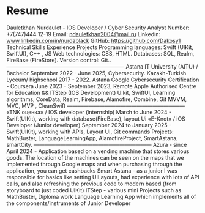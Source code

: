 # Resume

Dauletkhan Nurdaulet - IOS Developer / Cyber Security Analyst
Number: +7(747)444 12-19
Email: ndauletkhan2004@mail.ru
Linkedin: www.linkedin.com/in/nurdablack
GitHub: https://github.com/Dakosy1
Technical Skills Experience
Projects
Programming languages: Swift (UIKit, SwiftUI), C++
, JS
Web technologies: CSS, HTML.
Databases: SQL, Realm, FireBase (FireStore).
Version control: Git..
——————————————————————
Astana IT University (AITU) / Bachelor September 2022 -
June 2025, Cybersecurity.
Kazakh-Turkish Lyceum/ highschool 2017 - 2022. Astana
Google Cybersecurity Certification - Coursera June 2023 -
September 2023, Remote
Apple Authorised Centre for Education &&
ITStep (IOS Development) UIkit, SwiftUI,
Learning algorithms,
CoreData, Realm, Firebase, Alamofire, Combine, Git
MVVM, MVC, MVP , CleanSwift
——————————————————————
«TNK оценка» / IOS developer (internship)
March to June 2024 - Swift(UIKit), working with database(FireBase),
layout Ui
«E-Knot» / iOS Developer (Junior developer)
September 2024 to January 2025 - Swift(UIKit), working with APIs,
Layout UI, Git commands
Projects: MathBuster, LanguageLearningApp, AlamofireProject,
SmartAstana, smartCity.
——————————————————————
Azura - since April 2024 - Application based on a vending
machine that stores various goods. The location of the
machines can be seen on the maps that we implemented
through Google maps and when purchasing through the
application, you can get cashbacks
Smart Astana - as a junior I was responsible for basics like setting
UILayouts, had experience with lots of API calls, and also refreshing
the previous code to modern based (from storyboard to just coded
UIKit)
ITStep - various mini Projects such as MathBuster, Diploma work
Language Learning App which implements all of the
components/instruments of Junior Developer
